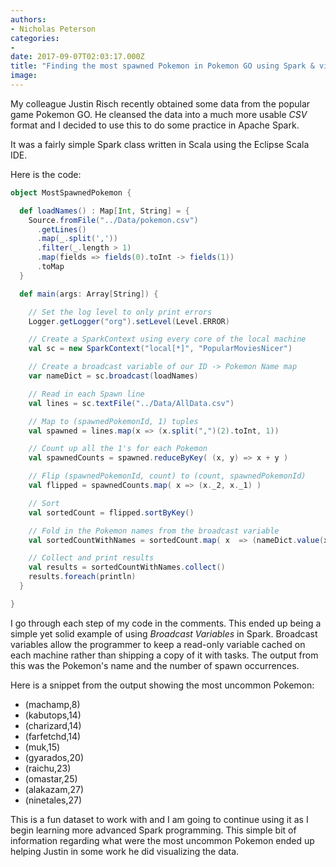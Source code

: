 ```yaml
---
authors:
- Nicholas Peterson
categories:
- 
date: 2017-09-07T02:03:17.000Z
title: "Finding the most spawned Pokemon in Pokemon GO using Spark & visualizing the Data"
image: 
---
```


My colleague Justin Risch recently obtained some data from the popular game Pokemon GO. He cleansed the data into a much more usable _CSV_ format and I decided to use this to do some practice in Apache Spark.

It was a fairly simple Spark class written in Scala using the Eclipse Scala IDE.

Here is the code:

```scala
object MostSpawnedPokemon {

  def loadNames() : Map[Int, String] = {
    Source.fromFile("../Data/pokemon.csv")
      .getLines()
      .map(_.split(','))
      .filter(_.length > 1)
      .map(fields => fields(0).toInt -> fields(1))
      .toMap
  }

  def main(args: Array[String]) {

    // Set the log level to only print errors
    Logger.getLogger("org").setLevel(Level.ERROR)

    // Create a SparkContext using every core of the local machine
    val sc = new SparkContext("local[*]", "PopularMoviesNicer")

    // Create a broadcast variable of our ID -> Pokemon Name map
    var nameDict = sc.broadcast(loadNames)

    // Read in each Spawn line
    val lines = sc.textFile("../Data/AllData.csv")

    // Map to (spawnedPokemonId, 1) tuples
    val spawned = lines.map(x => (x.split(",")(2).toInt, 1))

    // Count up all the 1's for each Pokemon
    val spawnedCounts = spawned.reduceByKey( (x, y) => x + y )

    // Flip (spawnedPokemonId, count) to (count, spawnedPokemonId)
    val flipped = spawnedCounts.map( x => (x._2, x._1) )

    // Sort
    val sortedCount = flipped.sortByKey()

    // Fold in the Pokemon names from the broadcast variable
    val sortedCountWithNames = sortedCount.map( x  => (nameDict.value(x._2), x._1) )

    // Collect and print results
    val results = sortedCountWithNames.collect()
    results.foreach(println)
  }

}
```

I go through each step of my code in the comments. This ended up being a simple yet solid example of using _Broadcast Variables_ in Spark. Broadcast variables allow the programmer to keep a read-only variable cached on each machine rather than shipping a copy of it with tasks. The output from this was the Pokemon's name and the number of spawn occurrences.

Here is a snippet from the output showing the most uncommon Pokemon: 

*  (machamp,8)
* (kabutops,14)
* (charizard,14)
* (farfetchd,14)
* (muk,15)
* (gyarados,20)
* (raichu,23)
* (omastar,25)
* (alakazam,27)
* (ninetales,27)

This is a fun dataset to work with and I am going to continue using it as I begin learning more advanced Spark programming. This simple bit of information regarding what were the most uncommon Pokemon ended up helping Justin in some work he did visualizing the data.
